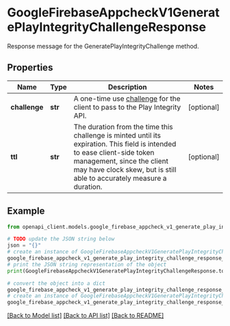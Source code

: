 # GoogleFirebaseAppcheckV1GeneratePlayIntegrityChallengeResponse

Response message for the GeneratePlayIntegrityChallenge method.

## Properties

Name | Type | Description | Notes
------------ | ------------- | ------------- | -------------
**challenge** | **str** | A one-time use [challenge](https://developer.android.com/google/play/integrity/verdict#protect-against-replay-attacks) for the client to pass to the Play Integrity API. | [optional] 
**ttl** | **str** | The duration from the time this challenge is minted until its expiration. This field is intended to ease client-side token management, since the client may have clock skew, but is still able to accurately measure a duration. | [optional] 

## Example

```python
from openapi_client.models.google_firebase_appcheck_v1_generate_play_integrity_challenge_response import GoogleFirebaseAppcheckV1GeneratePlayIntegrityChallengeResponse

# TODO update the JSON string below
json = "{}"
# create an instance of GoogleFirebaseAppcheckV1GeneratePlayIntegrityChallengeResponse from a JSON string
google_firebase_appcheck_v1_generate_play_integrity_challenge_response_instance = GoogleFirebaseAppcheckV1GeneratePlayIntegrityChallengeResponse.from_json(json)
# print the JSON string representation of the object
print(GoogleFirebaseAppcheckV1GeneratePlayIntegrityChallengeResponse.to_json())

# convert the object into a dict
google_firebase_appcheck_v1_generate_play_integrity_challenge_response_dict = google_firebase_appcheck_v1_generate_play_integrity_challenge_response_instance.to_dict()
# create an instance of GoogleFirebaseAppcheckV1GeneratePlayIntegrityChallengeResponse from a dict
google_firebase_appcheck_v1_generate_play_integrity_challenge_response_from_dict = GoogleFirebaseAppcheckV1GeneratePlayIntegrityChallengeResponse.from_dict(google_firebase_appcheck_v1_generate_play_integrity_challenge_response_dict)
```
[[Back to Model list]](../README.md#documentation-for-models) [[Back to API list]](../README.md#documentation-for-api-endpoints) [[Back to README]](../README.md)



